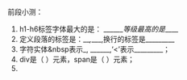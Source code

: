 前段小测：

1. h1-h6标签字体最大的是： \_\_\_\_\_\__等级最高的是_\_\_\_\_
2. 定义段落的标签是：\_\__,_\_\_\_,换行的标签是\_\_\_\_\_\_\_\_\_
3. 字符实体&nbsp表示_, \_\_\_\_\_\_,‘&lt;’表示_\_\_\_\_\_\_\_\_；
4. div是（    ）元素，span是（    ）元素；
5. 


